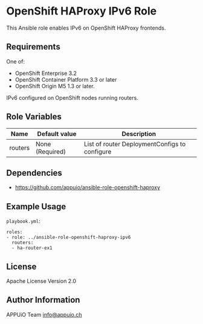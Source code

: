OpenShift HAProxy IPv6 Role
===========================

This Ansible role enables IPv6 on OpenShift HAProxy frontends.

Requirements
------------

One of:

* OpenShift Enterprise 3.2
* OpenShift Container Platform 3.3 or later
* OpenShift Origin M5 1.3 or later.

IPv6 configured on OpenShift nodes running routers.

Role Variables
--------------

| Name     | Default value    | Description                                    |
|----------|------------------|------------------------------------------------|
| routers  | None (Required)  | List of router DeploymentConfigs to configure  |

Dependencies
------------

* <https://github.com/appuio/ansible-role-openshift-haproxy>

Example Usage
-------------

`playbook.yml`:

    roles:
    - role: ../ansible-role-openshift-haproxy-ipv6
      routers:
      - ha-router-ex1

License
-------

Apache License Version 2.0

Author Information
------------------

APPUiO Team <info@appuio.ch>

